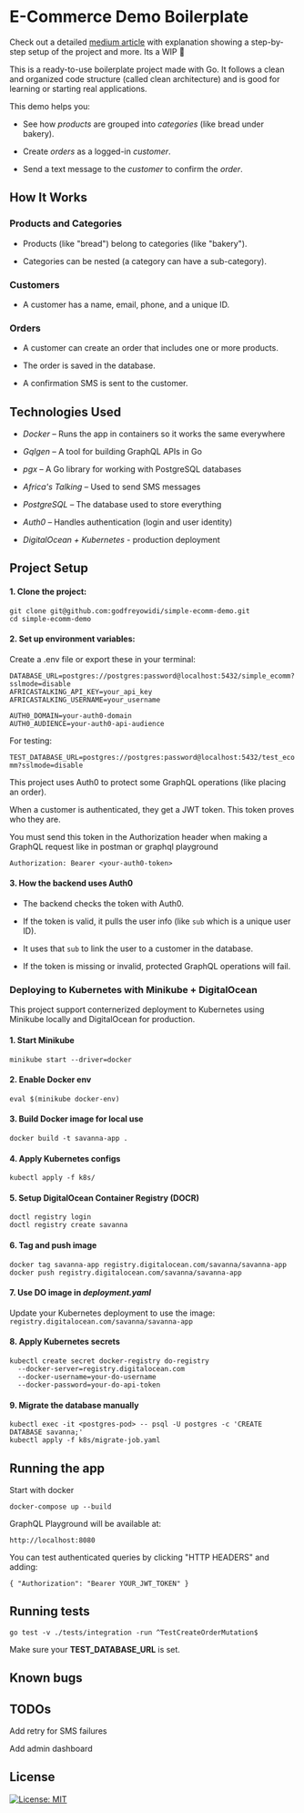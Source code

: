 # E-Commerce Demo Boilerplate

Check out a detailed [medium article](https://godfreyowidi.medium.com/golang-docker-graphql-pgx-kubernetes-digitalocean-in-a-partial-clean-architecture-1070548ba1cb) with explanation showing a step-by-step setup of the project and more. Its a WIP 🙏

This is a ready-to-use boilerplate project made with Go. It follows a clean and organized code structure (called clean architecture) and is good for learning or starting real applications.

This demo helps you:

- See how _products_ are grouped into _categories_ (like bread under bakery).

- Create _orders_ as a logged-in _customer_.

- Send a text message to the _customer_ to confirm the _order_.

## How It Works
### Products and Categories

- Products (like "bread") belong to categories (like "bakery").

- Categories can be nested (a category can have a sub-category).

### Customers

- A customer has a name, email, phone, and a unique ID.

### Orders

- A customer can create an order that includes one or more products.

- The order is saved in the database.

- A confirmation SMS is sent to the customer.

## Technologies Used
- *Docker* – Runs the app in containers so it works the same everywhere

- *Gqlgen* – A tool for building GraphQL APIs in Go

- *pgx* – A Go library for working with PostgreSQL databases

- *Africa's Talking* – Used to send SMS messages

- *PostgreSQL* – The database used to store everything

- *Auth0* – Handles authentication (login and user identity)

- *DigitalOcean + Kubernetes* - production deployment

## Project Setup

#### 1. Clone the project:

`git clone git@github.com:godfreyowidi/simple-ecomm-demo.git`\
`cd simple-ecomm-demo`

#### 2. Set up environment variables:

Create a .env file or export these in your terminal:

`DATABASE_URL=postgres://postgres:password@localhost:5432/simple_ecomm?sslmode=disable`\
`AFRICASTALKING_API_KEY=your_api_key`\
`AFRICASTALKING_USERNAME=your_username`

`AUTH0_DOMAIN=your-auth0-domain`\
`AUTH0_AUDIENCE=your-auth0-api-audience`

For testing:

`TEST_DATABASE_URL=postgres://postgres:password@localhost:5432/test_ecomm?sslmode=disable`

This project uses Auth0 to protect some GraphQL operations (like placing an order). 

When a customer is authenticated, they get a JWT token.
This token proves who they are.

You must send this token in the Authorization header when making a GraphQL request like in postman or graphql playground

`Authorization: Bearer <your-auth0-token>`

#### 3. How the backend uses Auth0
- The backend checks the token with Auth0.

- If the token is valid, it pulls the user info (like `sub` which is a unique user ID).

- It uses that `sub` to link the user to a customer in the database.

- If the token is missing or invalid, protected GraphQL operations will fail.

### Deploying to Kubernetes with Minikube + DigitalOcean
This project support conternerized deployment to Kubernetes using Minikube locally and DigitalOcean for production.

#### 1. Start Minikube
`minikube start --driver=docker`
#### 2. Enable Docker env
`eval $(minikube docker-env)`
#### 3. Build Docker image for local use
`docker build -t savanna-app .`
#### 4. Apply Kubernetes configs
`kubectl apply -f k8s/`
#### 5. Setup DigitalOcean Container Registry (DOCR)
`doctl registry login`\
`doctl registry create savanna`
#### 6. Tag and push image
`docker tag savanna-app registry.digitalocean.com/savanna/savanna-app`\
`docker push registry.digitalocean.com/savanna/savanna-app`
#### 7. Use DO image in _*deployment.yaml*_
Update your Kubernetes deployment to use the image:\
`registry.digitalocean.com/savanna/savanna-app`
#### 8. Apply Kubernetes secrets 
`kubectl create secret docker-registry do-registry` \
`  --docker-server=registry.digitalocean.com` \
`  --docker-username=your-do-username` \
`  --docker-password=your-do-api-token`
#### 9. Migrate the database manually
`kubectl exec -it <postgres-pod> -- psql -U postgres -c 'CREATE DATABASE savanna;'`\
`kubectl apply -f k8s/migrate-job.yaml`

## Running the app
Start with docker

`docker-compose up --build`

GraphQL Playground will be available at:

`http://localhost:8080`

You can test authenticated queries by clicking "HTTP HEADERS" and adding:

`
{
  "Authorization": "Bearer YOUR_JWT_TOKEN"
}
`

## Running tests

`go test -v ./tests/integration -run ^TestCreateOrderMutation$`

Make sure your __TEST_DATABASE_URL__ is set.

## Known bugs

## TODOs
Add retry for SMS failures

Add admin dashboard

## License
[![License: MIT](https://img.shields.io/badge/License-MIT-yellow.svg)](https://opensource.org/licenses/MIT)


